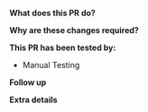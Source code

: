 **What does this PR do?**

**Why are these changes required?**

**This PR has been tested by:**
- Manual Testing

**Follow up**

**Extra details**
